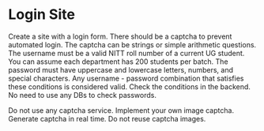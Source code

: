 # Login Site

Create a site with a login form. There should be a captcha to prevent automated login. The captcha can be strings or simple
arithmetic questions. The username must be a valid NITT roll number of a current UG student. You can assume each department has 200 students per batch. The password must have uppercase and lowercase letters, numbers, and special characters. Any username - password combination that satisfies these conditions is considered valid. Check the conditions in the backend. No need to use any DBs to check passwords.

Do not use any captcha service. Implement your own image captcha. Generate captcha in real time. Do not reuse captcha images.